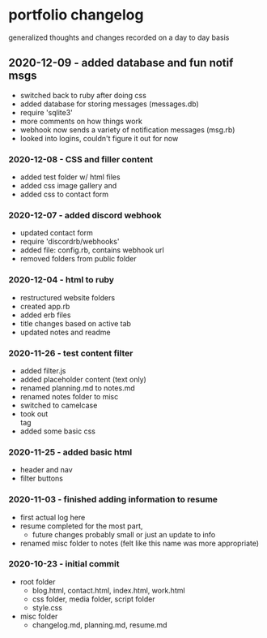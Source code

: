 # portfolio changelog
generalized thoughts and changes recorded on a day to day basis

## 2020-12-09 - added database and fun notif msgs
- switched back to ruby after doing css
- added database for storing messages (messages.db)
- require 'sqlite3'
- more comments on how things work
- webhook now sends a variety of notification messages (msg.rb)
- looked into logins, couldn't figure it out for now

### 2020-12-08 - CSS and filler content
- added test folder w/ html files
- added css image gallery and
- added css to contact form

### 2020-12-07 - added discord webhook
- updated contact form
- require 'discordrb/webhooks'
- added file: config.rb, contains webhook url
- removed folders from public folder

### 2020-12-04 - html to ruby
- restructured website folders
- created app.rb
- added erb files
- title changes based on active tab
- updated notes and readme

### 2020-11-26 - test content filter
- added filter.js
- added placeholder content (text only)
- renamed planning.md to notes.md
- renamed notes folder to misc
- switched to camelcase
- took out <main> tag
- added some basic css

### 2020-11-25 - added basic html
- header and nav
- filter buttons

### 2020-11-03 - finished adding information to resume
- first actual log here
- resume completed for the most part,
  - future changes probably small or just an update to info
- renamed misc folder to notes (felt like this name was more appropriate)

### 2020-10-23 - initial commit
- root folder
  - blog.html, contact.html, index.html, work.html
  - css folder, media folder, script folder
  - style.css
- misc folder
  - changelog.md, planning.md, resume.md
